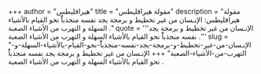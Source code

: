 +++
author = "هيراقليطس"
title = "مقولة هيراقليطس"
description = "مقولة هيراقليطس: الإنـسان من غير تخطيط و برمجة يجد نفسه منجذباًً نحو القيام بالأشياء السهلة و التهرب من الأشياء الصعبة ."
quote = '''الإنـسان من غير تخطيط و برمجة يجد نفسه منجذباًً نحو القيام بالأشياء السهلة و التهرب من الأشياء الصعبة .'''
slug = "الإنـسان-من-غير-تخطيط-و-برمجة-يجد-نفسه-منجذباًً-نحو-القيام-بالأشياء-السهلة-و-التهرب-من-الأشياء-الصعبة"
+++
الإنـسان من غير تخطيط و برمجة يجد نفسه منجذباًً نحو القيام بالأشياء السهلة و التهرب من الأشياء الصعبة .
